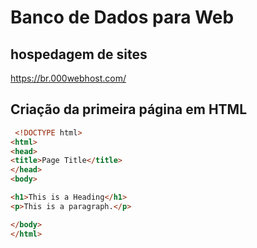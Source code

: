 # Banco de Dados para Web

## hospedagem de sites
https://br.000webhost.com/

## Criação da primeira página em HTML

``` HTML
 <!DOCTYPE html>
<html>
<head>
<title>Page Title</title>
</head>
<body>

<h1>This is a Heading</h1>
<p>This is a paragraph.</p>

</body>
</html> 
```
